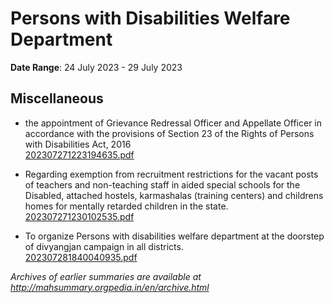 # Persons with Disabilities Welfare Department

**Date Range**: 24 July 2023 - 29 July 2023


## Miscellaneous
- the appointment of Grievance Redressal Officer and Appellate Officer in accordance with the provisions of Section 23 of the Rights of Persons with Disabilities Act, 2016\
  [202307271223194635.pdf](https://gr.maharashtra.gov.in/Site/Upload/Government%20Resolutions/English/202307271223194635.pdf)

- Regarding exemption from recruitment restrictions for the vacant posts of teachers and non-teaching staff in aided special schools for the Disabled, attached hostels, karmashalas (training centers) and childrens homes for mentally retarded children in the state.\
  [202307271230102535.pdf](https://gr.maharashtra.gov.in/Site/Upload/Government%20Resolutions/English/202307271230102535.pdf)

- To organize Persons with disabilities welfare department at the doorstep of divyangjan campaign in all districts.\
  [202307281840040935.pdf](https://gr.maharashtra.gov.in/Site/Upload/Government%20Resolutions/English/202307281840040935.pdf)


*Archives of earlier summaries are available at http://mahsummary.orgpedia.in/en/archive.html*